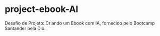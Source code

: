 # project-ebook-AI
Desafio de Projeto: Criando um Ebook com IA, fornecido pelo Bootcamp Santander pela Dio.
